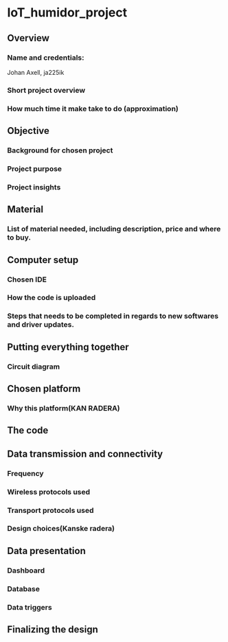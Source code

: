 # IoT_humidor_project


## Overview 
### Name and credentials: 
Johan Axell, ja225ik

### Short project overview


### How much time it make take to do (approximation)


## Objective
### Background for chosen project
### Project purpose
### Project insights

## Material
### List of material needed, including description, price and where to buy. 

## Computer setup
### Chosen IDE
### How the code is uploaded
### Steps that needs to be completed in regards to new softwares and driver updates. 

## Putting everything together
### Circuit diagram

## Chosen platform
### Why this platform(KAN RADERA)

## The code

## Data transmission and connectivity
### Frequency
### Wireless protocols used
### Transport protocols used
### Design choices(Kanske radera)

## Data presentation
### Dashboard
### Database
### Data triggers

## Finalizing the design


